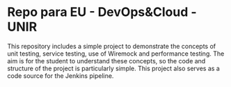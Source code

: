 # Repo para EU - DevOps&Cloud - UNIR

This repository includes a simple project to demonstrate the concepts of unit testing, service testing, use of Wiremock and performance testing. The aim is for the student to understand these concepts, so the code and structure of the project is particularly simple. This project also serves as a code source for the Jenkins pipeline.
